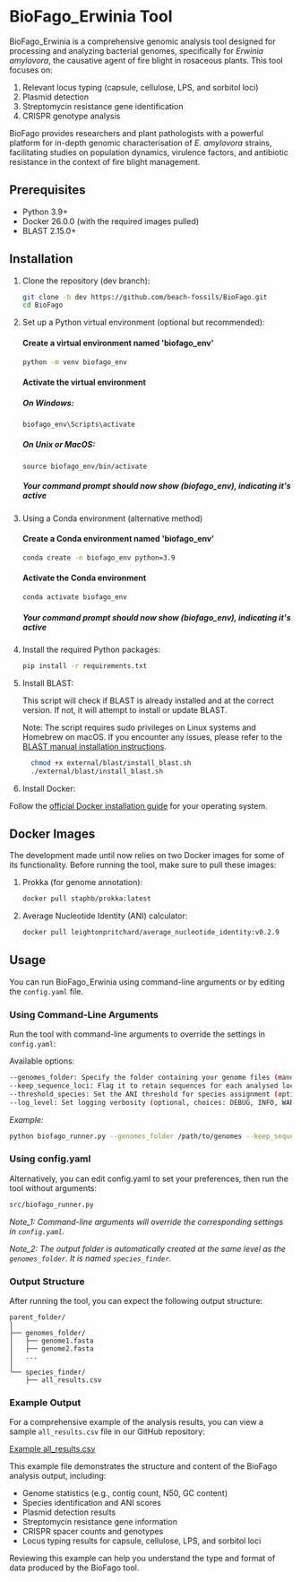 # BioFago_Erwinia Tool

BioFago_Erwinia is a comprehensive genomic analysis tool designed for processing and analyzing bacterial genomes, specifically for *Erwinia amylovora*, the causative agent of fire blight in rosaceous plants. This tool focuses on:

1. Relevant locus typing (capsule, cellulose, LPS, and sorbitol loci)
2. Plasmid detection
3. Streptomycin resistance gene identification
4. CRISPR genotype analysis

BioFago provides researchers and plant pathologists with a powerful platform for in-depth genomic characterisation of *E. amylovora* strains, facilitating studies on population dynamics, virulence factors, and antibiotic resistance in the context of fire blight management.

## Prerequisites

- Python 3.9+
- Docker 26.0.0 (with the required images pulled)
- BLAST 2.15.0+

## Installation

1. Clone the repository (dev branch):
   ```bash
   git clone -b dev https://github.com/beach-fossils/BioFago.git
   cd BioFago
   ```

2. Set up a Python virtual environment (optional but recommended):

   #### Create a virtual environment named 'biofago_env'
   ```bash
   python -m venv biofago_env
   ```

   #### Activate the virtual environment
   
   ##### On Windows:
   ```bash
   biofago_env\Scripts\activate
   ```

   ##### On Unix or MacOS:
   ```
   source biofago_env/bin/activate
   ```

   ##### Your command prompt should now show (biofago_env), indicating it's active
   

3. Using a Conda environment (alternative method)


   #### Create a Conda environment named 'biofago_env'
   ```bash
   conda create -n biofago_env python=3.9
   ```

   #### Activate the Conda environment
   ```bash
   conda activate biofago_env
   ```
   
   ##### Your command prompt should now show (biofago_env), indicating it's active


   
4. Install the required Python packages:
    
    ```bash
   pip install -r requirements.txt
    ```
   
5. Install BLAST:

   
   This script will check if BLAST is already installed and at the correct version. If not, it will attempt to install or update BLAST.

   Note: The script requires sudo privileges on Linux systems and Homebrew on macOS. If you encounter any issues, please refer to the [BLAST manual installation instructions](https://www.ncbi.nlm.nih.gov/books/NBK279671/).
   
   ```bash
     chmod +x external/blast/install_blast.sh
     ./external/blast/install_blast.sh
   ```        


6. Install Docker:

Follow the [official Docker installation guide](https://docs.docker.com/get-docker/) for your operating system.



## Docker Images

The development made until now relies on two Docker images for some of its functionality. Before running the tool, make sure to pull these images:

1. Prokka (for genome annotation):
   ```bash
   docker pull staphb/prokka:latest
   ```

2. Average Nucleotide Identity (ANI) calculator:
   ```bash
   docker pull leightonpritchard/average_nucleotide_identity:v0.2.9
   ```



## Usage

You can run BioFago_Erwinia using command-line arguments or by editing the `config.yaml` file.


### Using Command-Line Arguments

Run the tool with command-line arguments to override the settings in `config.yaml`:


Available options:

```bash
--genomes_folder: Specify the folder containing your genome files (mandatory)
--keep_sequence_loci: Flag it to retain sequences for each analysed locus, will be save inside each genomes folder (optional)
--threshold_species: Set the ANI threshold for species assignment (optional, default: 0.95)
--log_level: Set logging verbosity (optional, choices: DEBUG, INFO, WARNING, ERROR, CRITICAL)
```


*Example:*

```bash
python biofago_runner.py --genomes_folder /path/to/genomes --keep_sequence_loci
```


### Using config.yaml
Alternatively, you can edit config.yaml to set your preferences, then run the tool without arguments:

```bash
src/biofago_runner.py
```

*Note_1: Command-line arguments will override the corresponding settings in `config.yaml`.*


*Note_2: The output folder is automatically created at the same level as the `genomes_folder`. It is named `species_finder`.*




### Output Structure
After running the tool, you can expect the following output structure:
```
parent_folder/
│
├── genomes_folder/
│   ├── genome1.fasta
│   ├── genome2.fasta
│   ...
│
└── species_finder/
    ├── all_results.csv
```

### Example Output

For a comprehensive example of the analysis results, you can view a sample `all_results.csv` file in our GitHub repository:

[Example all_results.csv](https://github.com/beach-fossils/BioFago/blob/dev/examples/all_results.csv)

This example file demonstrates the structure and content of the BioFago analysis output, including:

- Genome statistics (e.g., contig count, N50, GC content)
- Species identification and ANI scores
- Plasmid detection results
- Streptomycin resistance gene information
- CRISPR spacer counts and genotypes
- Locus typing results for capsule, cellulose, LPS, and sorbitol loci

Reviewing this example can help you understand the type and format of data produced by the BioFago tool.
